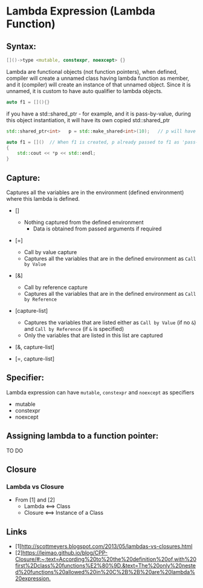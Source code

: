 # Lambda Expression (Lambda Function)

## __Syntax:__

```c++
[]()->type <mutable, constexpr, noexcept> {}
```

Lambda are functional objects (not function pointers), when defined, compiler will create a unnamed class having lambda function as member, and it (compiler) will create an instance of that unnamed object.
Since it is unnamed, it is custom to have auto qualifier to lambda objects.

```c++
auto f1 = [](){}
```

if you have a std::shared_ptr - for example, and it is pass-by-value, during this object instantiation, it will have its own copied std::shared_ptr

```c++
std::shared_ptr<int>   p = std::make_shared<int>(10);   // p will have ref-count of 1

auto f1 = []()  // When f1 is created, p already passed to f1 as 'pass-by-value' so p will have ref-count of 2
{
    std::cout << *p << std::endl;
}
```

## __Capture:__

Captures all the variables are in the environment (defined environment) where this lambda is defined.

- []
  - Nothing captured from the defined environment
    - Data is obtained from passed arguments if required
- [=]
  - Call by value capture
  - Captures all the variables that are in the defined environment as `Call by Value`
- [&]
  - Call by reference capture
  - Captures all the variables that are in the defined environment as `Call by Reference`
- [capture-list]
  - Captures the variables that are listed either as `Call by Value` (if no `&`) and `Call by Reference` (if `&` is specified)
  - Only the variables that are listed in this list are captured

- [&, capture-list]
- [=, capture-list]

## __Specifier:__

Lambda expression can have `mutable`, `constexpr` and `noexcept` as specifiers

- mutable
- constexpr
- noexcept

## __Assigning lambda to a function pointer:__

TO DO

## Closure

### Lambda vs Closure

- From [1] and [2]
  - Lambda <==> Class
  - Closure <==> Instance of a Class

## Links

- [1]<http://scottmeyers.blogspot.com/2013/05/lambdas-vs-closures.html>
- [2]<https://leimao.github.io/blog/CPP-Closure/#:~:text=According%20to%20the%20definition%20of,with%20first%2Dclass%20functions%E2%80%9D.&text=The%20only%20nested%20functions%20allowed%20in%20C%2B%2B%20are%20lambda%20expression.>
